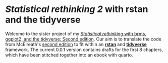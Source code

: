 # *Statistical rethinking 2* with rstan and the tidyverse 

Welcome to the sister project of my [*Statistical rethinking* with brms, ggplot2, and the tidyverse: Second edition](https://bookdown.org/content/4857/). Our aim is to translate the code from McElreath's [second edition](http://elevanth.org/blog/2018/07/14/statistical-rethinking-edition-2-eta-2020/) to fit within an [**rstan**](https://mc-stan.org/rstan/) and [**tidyverse**](https://www.tidyverse.org) framework. The current 0.0.1 version contains drafts for the first 8 chapters, which have been stitched together into an ebook with quarto.


